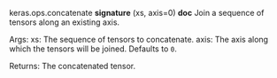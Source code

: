 keras.ops.concatenate
__signature__
(xs, axis=0)
__doc__
Join a sequence of tensors along an existing axis.

Args:
    xs: The sequence of tensors to concatenate.
    axis: The axis along which the tensors will be joined. Defaults to `0`.

Returns:
    The concatenated tensor.
